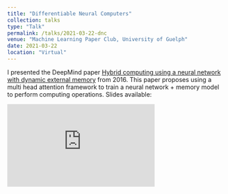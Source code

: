 ```yaml
---
title: "Differentiable Neural Computers"
collection: talks
type: "Talk"
permalink: /talks/2021-03-22-dnc
venue: "Machine Learning Paper Club, University of Guelph"
date: 2021-03-22
location: "Virtual"
---
```


I presented the DeepMind paper [Hybrid computing using a neural network with dynamic external memory](https://deepmind.com/blog/article/differentiable-neural-computers) from 2016. This paper proposes using a multi head attention framework to train a neural network + memory model to perform computing operations. Slides available:  

<embed src="https://sshkhr.github.io/files/dnc.pdf" type="application/pdf" width="339px" height="190px" />
